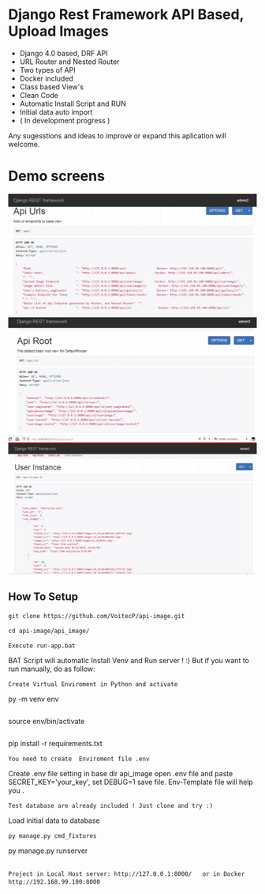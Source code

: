 # Django Rest Framework API Based, Upload Images
- Django 4.0 based, DRF API
- URL Router and Nested Router
- Two types of API
- Docker included
- Class based View's
- Clean Code
- Automatic Install Script and RUN
- Initial data auto import
- ( In development progress ) 


Any sugesstions and ideas to improve or expand this aplication will welcome.


# Demo screens
![image](https://github.com/VoitecP/api-image/blob/6e2d3c6127358708f06928b2522adcc33a1cb636/Demo%20images/demo1.jpg)
![image](https://github.com/VoitecP/api-image/blob/6e2d3c6127358708f06928b2522adcc33a1cb636/Demo%20images/demo2.jpg)
![image](https://github.com/VoitecP/api-image/blob/6e2d3c6127358708f06928b2522adcc33a1cb636/Demo%20images/demo3.jpg)

## How To Setup
```
git clone https://github.com/VoitecP/api-image.git
```
```
cd api-image/api_image/
```
```
Execute run-app.bat  
```

BAT Script will automatic Install Venv and Run server ! :)
But if you want to run manually, do as follow:

```
Create Virtual Enviroment in Python and activate
```
py -m venv env
```
```
source env/bin/activate
```
```
pip install -r requirements.txt
```
You need to create  Enviroment file .env 
```

Create .env file setting in base dir api_image  open .env file and paste SECRET_KEY='your_key', set DEBUG=1 save file. Env-Template file will help you .

```
Test database are already included ! Just clone and try :)
```

Load initial data to database

```
py manage.py cmd_fixtures
```
py manage.py runserver
```

Project in Local Host server: http://127.0.0.1:8000/   or in Docker  http://192.168.99.100:8000
